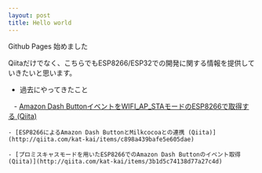 ```yaml
---
layout: post
title: Hello world
---
```


Github Pages 始めました


Qiitaだけでなく、こちらでもESP8266/ESP32での開発に関する情報を提供していきたいと思います。

- 過去にやってきたこと

    - [Amazon Dash ButtonイベントをWIFI_AP_STAモードのESP8266で取得する (Qiita)](http://qiita.com/kat-kai/items/182de6857d5dc89a2cf3)
    
    - [ESP8266によるAmazon Dash ButtonとMilkcocoaとの連携 (Qiita)](http://qiita.com/kat-kai/items/c898a439bafe5e605dae)

    - [プロミスキャスモードを用いたESP8266でのAmazon Dash Buttonのイベント取得 (Qiita)](http://qiita.com/kat-kai/items/3b1d5c74138d77a27c4d)
    
